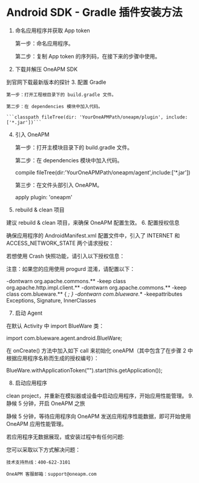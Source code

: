 # Android SDK - Gradle 插件安装方法

1. 命名应用程序并获取 App token

    第一步：命名应用程序。

    第二步：复制 App token 的序列码，在接下来的步骤中使用。

2. 下载并解压 OneAPM SDK

到官网下载最新版本的探针
3. 配置 Gradle

    第一步：打开工程根目录下的 build.gradle 文件。

    第二步：在 dependencies 模块中加入代码。

    ```classpath fileTree(dir: 'YourOneAPMPath/oneapm/plugin', include: ['*.jar'])```

4. 引入 OneAPM

    第一步：打开主模块目录下的 build.gradle 文件。

    第二步：在 dependencies 模块中加入代码。

    compile fileTree(dir:'YourOneAPMPath/oneapm/agent',include:['*.jar'])

    第三步：在文件头部引入 OneAPM。

    apply plugin: 'oneapm'

5. rebuild & clean 项目

建议 rebuild & clean 项目，来确保 OneAPM 配置生效。
6.  配置授权信息

确保应用程序的 AndroidManifest.xml 配置文件中，引入了 INTERNET 和 ACCESS_NETWORK_STATE 两个请求授权：

<uses-permission android:name="android.permission.INTERNET" />
<uses-permission android:name="android.permission.ACCESS_NETWORK_STATE" />

若想使用 Crash 快照功能，请引入以下授权信息：

<uses-permission android:name="android.permission.GET_TASKS" />

注意：如果您的应用使用 progurd 混淆，请配置以下：

 -dontwarn org.apache.commons.**
 -keep class org.apache.http.impl.client.**
 -dontwarn org.apache.commons.**
 -keep class com.blueware.** { *; }
 -dontwarn com.blueware.**
 -keepattributes Exceptions, Signature, InnerClasses

7. 启动 Agent

在默认 Activity 中 import BlueWare 类：

import com.blueware.agent.android.BlueWare;

在 onCreate() 方法中加入如下 call 来初始化 oneAPM（其中包含了在步骤 2 中根据应用程序名称而生成的授权编号）：

BlueWare.withApplicationToken("<generate app token by creating a name above>").start(this.getApplication());

8. 启动应用程序

clean project，并重新在模拟器或设备中启动应用程序，开始应用性能管理。
9. 静候 5 分钟，开启 OneAPM 之旅

静候 5 分钟，等待应用程序向 OneAPM 发送应用程序性能数据，即可开始使用 OneAPM 应用性能管理。

若应用程序无数据展现，或安装过程中有任何问题:

您可以采取以下方式解决问题：

    技术支持热线：400-622-3101

    OneAPM 客服邮箱：support@oneapm.com